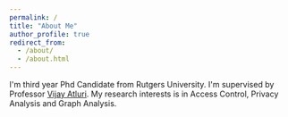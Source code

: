 ```yaml
---
permalink: /
title: "About Me"
author_profile: true
redirect_from: 
  - /about/
  - /about.html
---
```


I'm third year Phd Candidate from Rutgers University. I'm supervised by Professor [Vijay Atluri](https://sites.rutgers.edu/vijay-atluri/). My research interests is in Access Control, Privacy Analysis and Graph Analysis. 

